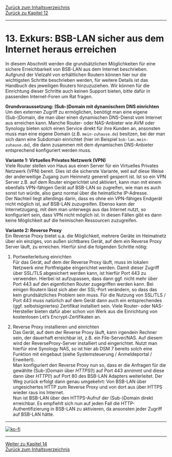 [Zurück zum Inhaltsverzeichnis](inhaltsverzeichnis.md)  
[Zurück zu Kapitel 12](kap12.md)  
    
---
    
# 13. Exkurs: BSB-LAN sicher aus dem Internet heraus erreichen
    
In diesem Abschnitt werden die grundsätzlichen Möglichkeiten für eine sichere Erreichbarkeit von BSB-LAN aus dem Internet beschrieben. Aufgrund der Vielzahl von erhältlichen Routern können hier nur die wichtigsten Schritte beschrieben werden, für weitere Details ist das Handbuch des jeweiligen Routers hinzuzuziehen. Wir können für die Einrichtung dieser Schritte auch keinen Support bieten, bitte dafür in passenden Internet-Foren um Rat fragen.  
  
**Grundvoraussetzung: (Sub-)Domain mit dynamischem DNS einrichten**  
Um den externen Zugriff zu ermöglichen, benötigt man eine eigene (Sub-)Domain, die man über einen dynamischen DNS-Dienst vom Internet aus erreichen kann. Manche Router- oder NAS-Anbieter wie AVM oder Synology bieten solch einen Service direkt für ihre Kunden an, ansonsten muss man eine eigene Domain (z.B. `mein-zuhause.de`) besitzen, bei der man sich dann eine Subdomain einrichtet (hier im Beispiel `bsb-lan.mein-zuhause.de`), die dann zusammen mit dem dynamischen DNS-Anbieter entsprechend konfiguriert werden muss.  
  
**Variante 1: Virtuelles Privates Netzwerk (VPN)**  
Viele Router stellen von Haus aus einen Server für ein Virtuelles Privates Netzwerk (VPN) bereit. Dies ist die sicherste Variante, weil auf diese Weise der anderweitige Zugang zum Heimnetz generell gesperrt ist. Ist so ein VPN Server z.B. auf dem Router eingerichtet und aktiviert, kann man mit einem ebenfalls VPN-fähigen Gerät auf BSB-LAN so zugreifen, wie man es auch sonst tun würde, also ganz normal über die heimatliche IP-Adresse.  
Der Nachteil liegt allerdings darin, dass es ohne ein VPN-fähiges Endgerät nicht möglich ist, auf BSB-LAN zuzugreifen. Ebenso kann der Internetzugang, mit dem man unterwegs aus das Internet nutzt, so konfiguriert sein, dass VPN nicht möglich ist. In diesen Fällen gibt es dann keine Möglichkeit auf die heimischen Ressourcen zuzugreifen.  
  
**Variante 2: Reverse Proxy**  
Ein Reverse Proxy bietet u.a. die Möglichkeit, mehrere Geräte im Heimatnetz über ein einziges, von außen sichtbares Gerät, auf dem ein Reverse Proxy Server läuft, zu erreichen. Hierfür sind die folgenden Schritte nötig:  
  
1. Portweiterleitung einrichten  
Für das Gerät, auf dem der Reverse Proxy läuft, muss im lokalen Netzwerk eine Portfreigabe eingerichtet werden. Damit dieser Zugriff über SSL/TLS abgesichert werden kann, ist hierfür Port 443 zu verwenden. Hierbei ist aufzupassen, dass dann ggf. nicht mehr über Port 443 auf den eigentlchen Router zugegriffen werden kann. Bei einigen Routern lässt sich aber der SSL-Port verändern, so dass das kein grundsätzliches Problem sein muss. Für die Nutzung von SSL/TLS / Port 443 muss natürlich auf dem Gerät dann auch ein entsprechendes (ggf. selbstsigniertes) Zertifikat installiert sein. Viele Router- oder NAS-Hersteller bieten dafür aber schon von Werk aus die Einrichtung von kostenlosen Let’s Encrypt-Zertifikaten an.  

2. Reverse Proxy installieren und einrichten  
Das Gerät, auf dem der Reverse Proxy läuft, kann irgendein Rechner sein, der dauerhaft erreichbar ist, z.B. ein File-Server/NAS. Auf diesem wird der ReverseProxy-Server installiert und eingerichtet. Nutzt man hierfür eine Synology NAS, so ist hier ab DSM 7 bereits solch eine Funktion mit eingebaut (siehe Systemsteuerung / Anmeldeportal / Erweitert).  
Man konfiguriert den Reverse Proxy nun so, dass er die Anfragen für die gewählte (Sub-)Domain über *HTTPS*(!) auf Port 443 annimmt und diese dann über *HTTP*(!) auf Port 80 des BSB-LAN Adapters weiterleitet. Der Weg zurück erfolgt dann genau umgekehrt: Von BSB-LAN über ungesichertes HTTP zum Reverse Proxy und von dort aus über HTTPS wieder raus ins Internet.  
Nun ist BSB-LAN über den HTTPS-Aufruf der (Sub-)Domain direkt erreichbar. Es empfiehlt sich nun auf jeden Fall die HTTP-Authentifizierung in BSB-LAN zu aktivieren, da ansonsten jeder Zugriff auf BSB-LAN hätte.  
      
---

[![ko-fi](https://ko-fi.com/img/githubbutton_sm.svg)](https://ko-fi.com/U6U5NPB51)    
 
---
     
[Weiter zu Kapitel 14](kap14.md)      
[Zurück zum Inhaltsverzeichnis](inhaltsverzeichnis.md)   
    


